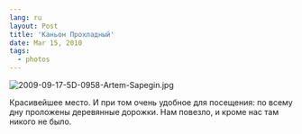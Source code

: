 ```yaml
---
lang: ru
layout: Post
title: 'Каньон Прохладный'
date: Mar 15, 2010
tags:
  - photos
---
```


![2009-09-17-5D-0958-Artem-Sapegin.jpg](photo://281)

Красивейшее место. И при том очень удобное для посещения: по всему дну проложены деревянные дорожки. Нам повезло, и кроме нас там никого не было.
